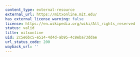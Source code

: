 ```yaml
---
content_type: external-resource
external_url: https://mitxonline.mit.edu/
has_external_license_warning: false
license: https://en.wikipedia.org/wiki/All_rights_reserved
status: valid
title: mitxonline
uid: 2c5e6bc5-e514-4d4d-ab95-4c8eba73ddae
url_status_code: 200
wayback_url: ''
---
```

